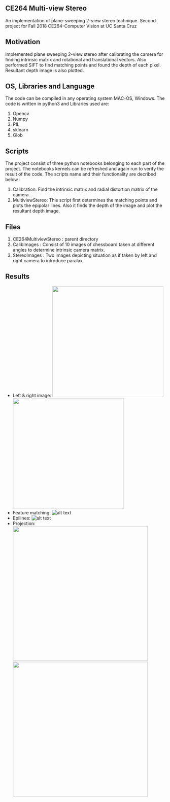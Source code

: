 ## CE264 Multi-view Stereo
An implementation of plane-sweeping 2-view stereo technique. Second project for Fall 2018 CE264-Computer Vision at UC Santa Cruz

## Motivation
Implemented plane sweeping 2-view stereo after calibrating the camera for finding intrinsic matrix and rotational and translational 
vectors. Also performed SIFT to find matching points and found the depth of each pixel. Resultant depth image is also plotted.

## OS, Libraries and Language
The code can be compiled in any operating system MAC-OS, Windows. The code is written in python3 and Libraries used are:
1. Opencv
2. Numpy
3. PIL 
4. sklearn
5. Glob

## Scripts 
The project consist of three python notebooks belonging to each part of the project. The notebooks kernels can be refreshed and 
again run to verify the result of the code.
The scripts name and their functionality are decribed below :
1. Calibration: 
   Find the intrinsic matrix and radial distortion matrix of the camera.
2. MultiviewStereo:
   This script first determines the matching points and plots the epipolar lines. Also it finds the depth of the image and plot
   the resultant depth image.

## Files 
1. CE264MultiviewStereo             : parent directory
2. CalibImages                      : Consist of 10 images of chessboard taken at different angles to determine intrinsic camera matrix. 
3. StereoImages                     : Two images depicting situation as if taken by left and right camera to introduce paralax.

## Results 

* Left & right image:
<img src="https://github.com/trungnguyencs/CE264MultiViewStereo/blob/master/StereoImages/01.jpeg" width="350"/> <img src="https://github.com/trungnguyencs/CE264MultiViewStereo/blob/master/StereoImages/02.jpeg" width="350"/> 
* Feature matching:
![alt text](https://github.com/trungnguyencs/CE264MultiViewStereo/blob/master/Results/feature_matching.png "Title")
* Epilines:
![alt text](https://github.com/trungnguyencs/CE264MultiViewStereo/blob/master/Results/epilines.png "Title")
* Projection:
<img src="https://github.com/trungnguyencs/CE264MultiViewStereo/blob/master/Results/projection1.png" width="425"/> <img src="https://github.com/trungnguyencs/CE264MultiViewStereo/blob/master/Results/projection2.png" width="425"/> 
